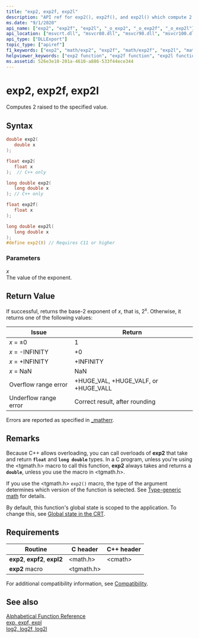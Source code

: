 ```yaml
---
title: "exp2, exp2f, exp2l"
description: "API ref for exp2(), exp2f(), and exp2l() which compute 2 raised to the specified value."
ms.date: "9/1/2020"
api_name: ["exp2", "exp2f", "exp2l", "_o_exp2", "_o_exp2f", "_o_exp2l"]
api_location: ["msvcrt.dll", "msvcr80.dll", "msvcr90.dll", "msvcr100.dll", "msvcr100_clr0400.dll", "msvcr110.dll", "msvcr110_clr0400.dll", "msvcr120.dll", "msvcr120_clr0400.dll", "ucrtbase.dll", "api-ms-win-crt-math-l1-1-0.dll", "api-ms-win-crt-private-l1-1-0.dll"]
api_type: ["DLLExport"]
topic_type: ["apiref"]
f1_keywords: ["exp2", "math/exp2", "exp2f", "math/exp2f", "exp2l", "math/exp2l"]
helpviewer_keywords: ["exp2 function", "exp2f function", "exp2l function"]
ms.assetid: 526e3e10-201a-4610-a886-533f44ece344
---
```

# exp2, exp2f, exp2l

Computes 2 raised to the specified value.

## Syntax

```C
double exp2(
   double x
);

float exp2(
   float x
);  // C++ only

long double exp2(
   long double x
); // C++ only

float exp2f(
   float x
);

long double exp2l(
   long double x
);
#define exp2(X) // Requires C11 or higher
```

### Parameters

*x*\
The value of the exponent.

## Return Value

If successful, returns the base-2 exponent of *x*, that is, 2<sup>x</sup>. Otherwise, it returns one of the following values:

|Issue|Return|
|-----------|------------|
|*x* = ±0|1|
|*x* = -INFINITY|+0|
|*x* = +INFINITY|+INFINITY|
|*x* = NaN|NaN|
|Overflow range error|+HUGE_VAL, +HUGE_VALF, or +HUGE_VALL|
|Underflow range error|Correct result, after rounding|

Errors are reported as specified in [_matherr](matherr.md).

## Remarks

Because C++ allows overloading, you can call overloads of **exp2** that take and return **`float`** and **`long double`** types. In a C program, unless you're using the \<tgmath.h> macro to call this function, **exp2** always takes and returns a **`double`**, unless you use the macro in \<tgmath.h>.

If you use the \<tgmath.h> `exp2()` macro, the type of the argument determines which version of the function is selected. See [Type-generic math](../../c-runtime-library/tgmath.md) for details.

By default, this function's global state is scoped to the application. To change this, see [Global state in the CRT](../global-state.md).

## Requirements

|Routine|C header|C++ header|
|-------------|--------------|------------------|
|**exp2**, **expf2**, **expl2**|\<math.h>|\<cmath>|
|**exp2** macro | \<tgmath.h> ||

For additional compatibility information, see [Compatibility](../../c-runtime-library/compatibility.md).

## See also

[Alphabetical Function Reference](crt-alphabetical-function-reference.md)<br/>
[exp, expf, expl](exp-expf.md)<br/>
[log2, log2f, log2l](log2-log2f-log2l.md)<br/>
